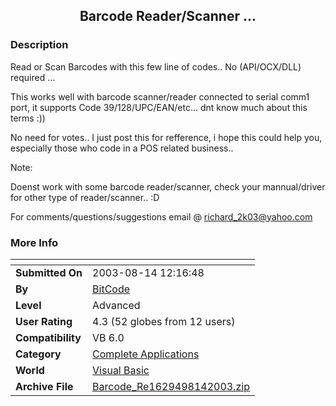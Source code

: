 ﻿<div align="center">

## Barcode Reader/Scanner \.\.\.


</div>

### Description

Read or Scan Barcodes with this few line of codes.. No (API/OCX/DLL) required ...

This works well with barcode scanner/reader connected to serial comm1 port, it supports Code 39/128/UPC/EAN/etc... dnt know much about this terms :))

No need for votes.. I just post this for refference, i hope this could help you, especially those who code in a POS related business..

Note:

Doenst work with some barcode reader/scanner, check your mannual/driver for other type of reader/scanner.. :D

For comments/questions/suggestions email @ richard_2k03@yahoo.com
 
### More Info
 


<span>             |<span>
---                |---
**Submitted On**   |2003-08-14 12:16:48
**By**             |[BitCode](https://github.com/Planet-Source-Code/PSCIndex/blob/master/ByAuthor/bitcode.md)
**Level**          |Advanced
**User Rating**    |4.3 (52 globes from 12 users)
**Compatibility**  |VB 6\.0
**Category**       |[Complete Applications](https://github.com/Planet-Source-Code/PSCIndex/blob/master/ByCategory/complete-applications__1-27.md)
**World**          |[Visual Basic](https://github.com/Planet-Source-Code/PSCIndex/blob/master/ByWorld/visual-basic.md)
**Archive File**   |[Barcode\_Re1629498142003\.zip](https://github.com/Planet-Source-Code/bitcode-barcode-reader-scanner__1-47696/archive/master.zip)








